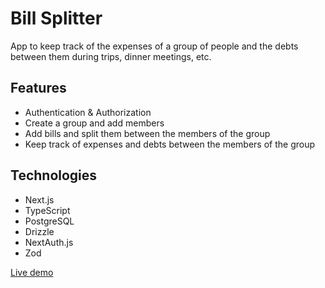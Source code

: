 # Bill Splitter

App to keep track of the expenses of a group of people and the debts between them during trips, dinner meetings, etc.

## Features

- Authentication & Authorization
- Create a group and add members
- Add bills and split them between the members of the group
- Keep track of expenses and debts between the members of the group

## Technologies

- Next.js
- TypeScript
- PostgreSQL
- Drizzle
- NextAuth.js
- Zod

[Live demo](http://bill-splitter-topaz.vercel.app)
